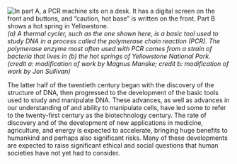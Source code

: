 ![In part A, a PCR machine sits on a desk. It has a digital screen on the front and buttons, and “caution, hot base” is written on the front. Part B shows a hot spring in Yellowstone.][1] _(a) A thermal cycler, such as the one shown here, is a basic tool used to study DNA in a process called the polymerase chain reaction (PCR). The polymerase enzyme most often used with PCR comes from a strain of bacteria that lives in (b) the hot springs of Yellowstone National Park. (credit a: modification of work by Magnus Manske; credit b: modification of work by Jon Sullivan)_

The latter half of the twentieth century began with the discovery of the structure of DNA, then progressed to the development of the basic tools used to study and manipulate DNA. These advances, as well as advances in our understanding of and ability to manipulate cells, have led some to refer to the twenty-first century as the biotechnology century. The rate of discovery and of the development of new applications in medicine, agriculture, and energy is expected to accelerate, bringing huge benefits to humankind and perhaps also significant risks. Many of these developments are expected to raise significant ethical and social questions that human societies have not yet had to consider.

   [1]: https://cnx.org/resources/a0c00062fe84aa77d89a264077af709513f1b90f/Figure_10_00_01ab.jpg

